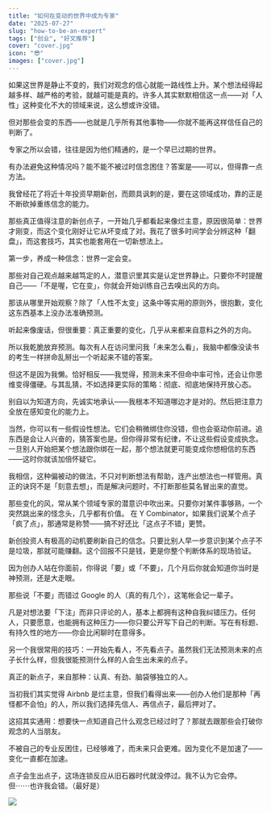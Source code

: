 ```yaml
---
title: "如何在变动的世界中成为专家"
date: "2025-07-27"
slug: "how-to-be-an-expert"
tags: ["创业", "好文推荐"]
cover: "cover.jpg"
icon: "😎"
images: ["cover.jpg"]
---
```

如果这世界是静止不变的，我们对观念的信心就能一路线性上升。某个想法经得起越多样、越严格的考验，就越可能是真的。许多人其实默默相信这一点——对「人性」这种变化不大的领域来说，这么想或许没错。



但对那些会变的东西——也就是几乎所有其他事物——你就不能再这样信任自己的判断了。



专家之所以会错，往往是因为他们精通的，是一个早已过期的世界。



有办法避免这种情况吗？能不能不被过时信念困住？答案是——可以，但得靠一点方法。



我曾经花了将近十年投资早期新创，而颇具讽刺的是，要在这领域成功，靠的正是不断砍掉重练信念的能力。



那些真正值得注意的新创点子，一开始几乎都看起来像烂主意，原因很简单：世界才刚变，而这个变化刚好让它从坏变成了对。我花了很多时间学会分辨这种「翻盘」，而这套技巧，其实也能套用在一切新想法上。



第一步，养成一种信念：世界一定会变。



那些对自己观点越来越笃定的人，潜意识里其实是认定世界静止。只要你不时提醒自己——「不是喔，它在变」，你就会开始训练自己去嗅出风的方向。



那该从哪里开始观察？除了「人性不太变」这条中等实用的原则外，很抱歉，变化这东西基本上没办法准确预测。



听起来像废话，但很重要：真正重要的变化，几乎从来都来自意料之外的方向。



所以我乾脆放弃预测。每次有人在访问里问我「未来怎么看」，我脑中都像没读书的考生一样拼命乱掰出一个听起来不错的答案。



但这不是因为我懒。恰好相反——我觉得，预测未来不但命中率可怜，还会让你思维变得僵硬。与其乱猜，不如选择更实际的策略：彻底、彻底地保持开放心态。



别自以为知道方向，先诚实地承认——我根本不知道哪边才是对的。然后把注意力全放在感知变化的能力上。



当然，你可以有一些假设性想法。它们会稍微绑住你没错，但也会驱动你前进。追东西是会让人兴奋的，猜答案也是。但你得非常有纪律，不让这些假设变成执念。
一旦别人开始把某个想法跟你绑在一起，那个想法就更可能变成你想相信的东西——这时你就该加倍怀疑它。



我相信，这种偏被动的做法，不只对判断想法有帮助，连产出想法也一样管用。真正的诀窍不是「刻意去想」，而是解决问题时，不打断那些莫名冒出来的直觉。



那些变化的风，常从某个领域专家的潜意识中吹出来。只要你对某件事够熟，一个突然跳出来的怪念头，几乎都有价值。
在 Y Combinator，如果我们说某个点子「疯了点」，那通常是称赞——搞不好还比「这点子不错」更赞。



新创投资人有极高的动机要刷新自己的信念。只要比别人早一步意识到某个点子不是垃圾，那就可能赚翻。这个回报不只是钱，更是你整个判断体系的现场验证。



因为创办人站在你面前，你得说「要」或「不要」，几个月后你就会知道你当时是神预测，还是大走眼。



那些说「不要」而错过 Google 的人（真的有几个），这笔帐会记一辈子。



凡是对想法要「下注」而非只评论的人，基本上都拥有这种自我纠错压力。任何人，只要愿意，也能拥有这种压力——你只要公开写下自己的判断。写在有标题、有持久性的地方——你会比闲聊时在意得多。



另一个我很常用的技巧：一开始先看人，不先看点子。虽然我们无法预测未来的点子长什么样，但我很能预测什么样的人会生出未来的点子。



真正的新点子，来自那种：认真、有劲、脑袋够独立的人。



当初我们其实觉得 Airbnb 是烂主意，但我们看得出来——创办人他们是那种「再怪都不会怕」的人，所以我们选择先信人、再信点子，最后押对了。



这招其实通用：想要快一点知道自己什么观念已经过时了？那就去跟那些会打破你观念的人当朋友。



不被自己的专业反困住，已经够难了，而未来只会更难。因为变化不是加速了——变化一直都在加速。



点子会生出点子，这场连锁反应从旧石器时代就没停过。我不认为它会停。
但⋯⋯也许我会错。（最好是）




![](https://prod-files-secure.s3.us-west-2.amazonaws.com/112d0858-5090-4d34-a606-b75eb8d65fd2/46476355-9cf3-4e99-9b7a-3531bc426380/1000202064.png?X-Amz-Algorithm=AWS4-HMAC-SHA256&X-Amz-Content-Sha256=UNSIGNED-PAYLOAD&X-Amz-Credential=ASIAZI2LB4664KLZGINL%2F20250831%2Fus-west-2%2Fs3%2Faws4_request&X-Amz-Date=20250831T084611Z&X-Amz-Expires=3600&X-Amz-Security-Token=IQoJb3JpZ2luX2VjEIz%2F%2F%2F%2F%2F%2F%2F%2F%2F%2FwEaCXVzLXdlc3QtMiJHMEUCIB1VWKg9Zkrr03DqBtNpLa9sAYuHgR1k3oT9buJswnAIAiEA2Mysl2Rq9bZnnsUicPTAvg612o9n%2B7SRDlcmvwvzhVsqiAQI5f%2F%2F%2F%2F%2F%2F%2F%2F%2F%2FARAAGgw2Mzc0MjMxODM4MDUiDGnO%2FCnpJG2OQ0Fl1CrcA11aoE9nNraYgHzG8nxnR8c9k0bCjuu81NNbDMXdICn6t5uFkxELRLGYItLwodfhfP3DErfYnLv5%2FanBNNZwvSDinv7WkDPOMeKrbW6eMwIZABbyJDICd9mfRIXza3mLCaYOtEmJgDsdQoCj0XphWVKW2POqxWQLUsoVtK2lOQPacWSOD3zE6IJcSd8uEQ6XQtPfKHo35ZdXLKvbIAKoCNxC0kBp2jHslWfluZaC4tANrMbmYJ4FxOhtETZcSyh1D0yCo2mN6UwyVsD0vcg3KDYo7gYn8xhGAqc6pwgDsk%2FCBht2FuloVwHgqRHqCFFx66ah67VEnH9sgBbOvcMYZA%2FmV%2FjTnca8xIUi1NfPEucny8%2FT8kIv%2F4Bvr1qzcgNHuwy26VS1ejUikfKNiGAvkTAl%2B%2FNBeTQ9Pu1nKTedvuauYIfxaTNweKiKdFDcb1WpXdombGO1neW5%2FrDOW2dWoVxlB83I5gX9xdfUNHqDHbVHG%2F%2BhP8Zw0NTBhxvGAMQD5cjKlW%2Bbdf1TuAJvV0BepuYo7K%2FxV2LxmI6lxZe3U1Oh2iFH0ZEJln39DUHF4%2FxQNWyAigWNBrzgsMaR90offDL%2Bv%2FSrdCtA6ojwNFkz%2BKZG6%2BemZM32t9awS%2FuOMM6Uz8UGOqUBKc2OJrkx1dIm%2BW%2B18CZUbHbl7pvPhVpgTc%2FLYCD%2FUBM%2BBW%2FobW50J2RFtd0vjz%2Fxd48ShWBrtHy4%2F%2BKQ6y4OqBnpPKT0prNkVPpRrq1griv2L3kq6IWLSEytiQV7ZHvLi6KHg9lWZ78SO7q%2FhjNxLaY01JTakJeNGvoogeMT847KOfhEyZCF%2FISbSNv8en70Vh31BdcNoPmIhXh%2FEWmh7iA%2FpMIp&X-Amz-Signature=f6876b06031226668537a1b5d02bc20b36146fbdc49e4c41f6d0d429fae986b7&X-Amz-SignedHeaders=host&x-amz-checksum-mode=ENABLED&x-id=GetObject)

